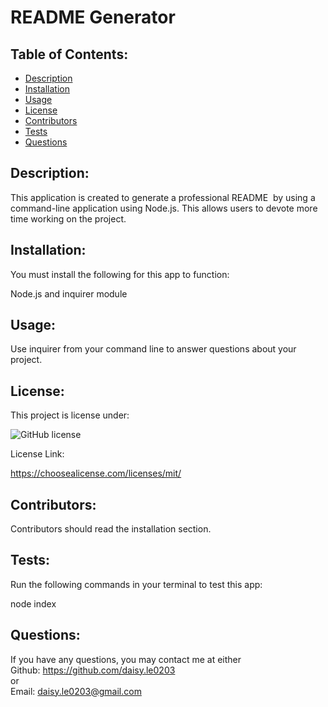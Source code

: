 
  # README Generator

  ## Table of Contents:
   * [Description](#description)
   * [Installation](#installation)
   * [Usage](#usage)
   * [License](#license)
   * [Contributors](#contributors)
   * [Tests](#tests)
   * [Questions](#questions)
  
    
  ## Description:
  This application is created to generate a professional README  by using a command-line application using Node.js. This allows users to devote more time working on the project. 

  ## Installation:
  You must install the following for this app to function:

  Node.js and inquirer module

  ## Usage:
  Use inquirer from your command line to answer questions about your project.

  ## License: 

  This project is license under:
  
  ![GitHub license](https://img.shields.io/github/license/Naereen/StrapDown.js.svg)

  License Link:

  https://choosealicense.com/licenses/mit/

  ## Contributors:
   Contributors should read the installation section.

  ## Tests:
  Run the following commands in your terminal to test this app:

  node index

  ## Questions:
  If you have any questions, you may contact me at either <br>
  Github: https://github.com/daisy.le0203
  <br>
  or
  <br>
  Email:  daisy.le0203@gmail.com
